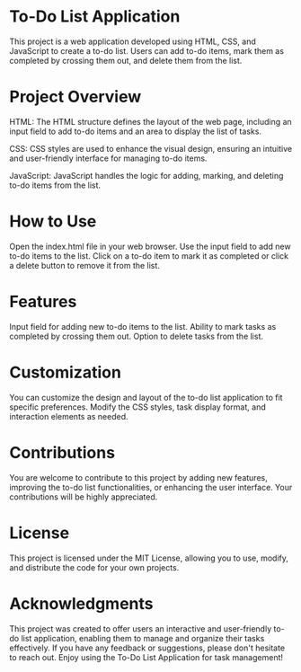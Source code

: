 # To-Do List Application
This project is a web application developed using HTML, CSS, and JavaScript to create a to-do list. Users can add to-do items, mark them as completed by crossing them out, and delete them from the list.

# Project Overview
HTML: The HTML structure defines the layout of the web page, including an input field to add to-do items and an area to display the list of tasks.

CSS: CSS styles are used to enhance the visual design, ensuring an intuitive and user-friendly interface for managing to-do items.

JavaScript: JavaScript handles the logic for adding, marking, and deleting to-do items from the list.

# How to Use
Open the index.html file in your web browser.
Use the input field to add new to-do items to the list.
Click on a to-do item to mark it as completed or click a delete button to remove it from the list.
# Features
Input field for adding new to-do items to the list.
Ability to mark tasks as completed by crossing them out.
Option to delete tasks from the list.
# Customization
You can customize the design and layout of the to-do list application to fit specific preferences. Modify the CSS styles, task display format, and interaction elements as needed.

# Contributions
You are welcome to contribute to this project by adding new features, improving the to-do list functionalities, or enhancing the user interface. Your contributions will be highly appreciated.

# License
This project is licensed under the MIT License, allowing you to use, modify, and distribute the code for your own projects.

# Acknowledgments
This project was created to offer users an interactive and user-friendly to-do list application, enabling them to manage and organize their tasks effectively. If you have any feedback or suggestions, please don't hesitate to reach out. Enjoy using the To-Do List Application for task management!
